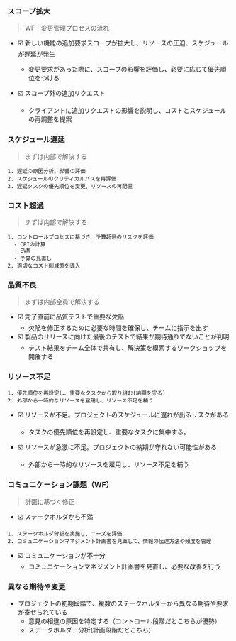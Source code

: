 ### スコープ拡大
> WF：変更管理プロセスの流れ
- ☑️ 新しい機能の追加要求スコープが拡大し、リソースの圧迫、スケジュールが遅延が発生
  - 変更要求があった際に、スコープの影響を評価し、必要に応じて優先順位をつける

- ☑️ スコープ外の追加リクエスト
  - クライアントに追加リクエストの影響を説明し、コストとスケジュールの再調整を提案

### スケジュール遅延
> まずは内部で解決する
```
1. 遅延の原因分析、影響の評価
2. スケジュールのクリティカルパスを再評価
3. 遅延タスクの優先順位を変更、リソースの再配置
```

### コスト超過
> まずは内部で解決する
```
1. コントロールプロセスに基づき、予算超過のリスクを評価
  - CPIの計算
  - EVM
  - 予算の見直し
2. 適切なコスト削減策を導入
```

### 品質不良
> まずは内部全員で解決する
- ☑️ 完了直前に品質テストで重要な欠陥
  - 欠陥を修正するために必要な時間を確保し、チームに指示を出す
- ☑️ 製品のリリースに向けた最後のテストで結果が期待通りでないことが判明
  - テスト結果をチーム全体で共有し、解決策を模索するワークショップを開催する

### リソース不足
```
1. 優先順位を再設定し、重要なタスクから取り組む(納期を守る)
2. 外部から一時的なリソースを雇用し、リソース不足を補う
```
- ☑️ リソースが不足。プロジェクトのスケジュールに遅れが出るリスクがある
  - タスクの優先順位を再設定し、重要なタスクに集中する。

- ☑️ リソースが急激に不足。プロジェクトの納期が守れない可能性がある
  - 外部から一時的なリソースを雇用し、リソース不足を補う

### コミュニケーション課題（WF）
> 計画に基づく修正  
- ☑️ ステークホルダから不満
```
1. ステークホルダ分析を実施し、ニーズを評価
2. コミュニケーションマネジメント計画書を見直して、情報の伝達方法や頻度を管理
```

- ☑️ コミュニケーションが不十分
  - コミュニケーションマネジメント計画書を見直し、必要な改善を行う

### 異なる期待や変更
- プロジェクトの初期段階で、複数のステークホルダーから異なる期待や要求が寄せられている
  - 意見の相違の原因を特定する（コントロール段階だとこちらが優勢）
  - ステークホルダー分析(計画段階だとこちら)
